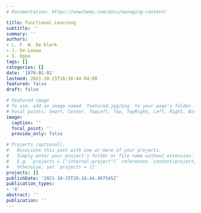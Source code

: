 ```yaml
---
# Documentation: https://wowchemy.com/docs/managing-content/

title: Functional Learning
subtitle: ''
summary: ''
authors:
- L. F. W. De Klerk
- J. De Leeuw
- S. Oppe
tags: []
categories: []
date: '1970-01-01'
lastmod: 2021-10-25T16:16:44-04:00
featured: false
draft: false

# Featured image
# To use, add an image named `featured.jpg/png` to your page's folder.
# Focal points: Smart, Center, TopLeft, Top, TopRight, Left, Right, BottomLeft, Bottom, BottomRight.
image:
  caption: ''
  focal_point: ''
  preview_only: false

# Projects (optional).
#   Associate this post with one or more of your projects.
#   Simply enter your project's folder or file name without extension.
#   E.g. `projects = ["internal-project"]` references `content/project/deep-learning/index.md`.
#   Otherwise, set `projects = []`.
projects: []
publishDate: '2021-10-25T20:16:44.487545Z'
publication_types:
- '4'
abstract: ''
publication: ''
---
```

